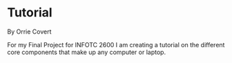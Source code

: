 # Tutorial
By Orrie Covert

For my Final Project for INFOTC 2600 I am creating a tutorial on the different core components that make up any computer or laptop.
